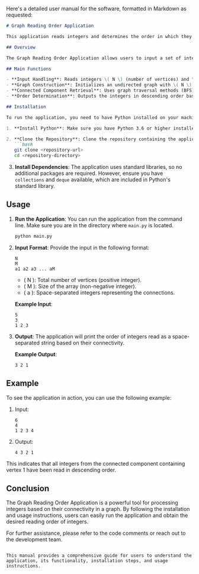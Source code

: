 Here's a detailed user manual for the software, formatted in Markdown as requested:

```markdown
# Graph Reading Order Application

This application reads integers and determines the order in which they should be processed based on their connectivity in an undirected graph.

## Overview

The Graph Reading Order Application allows users to input a set of integers and an array that defines connections between them. The application constructs an undirected graph and determines the order of reading integers based on their connected components.

## Main Functions

- **Input Handling**: Reads integers \( N \) (number of vertices) and \( M \) (size of the array), followed by the array of integers \( a \).
- **Graph Construction**: Initializes an undirected graph with \( N \) vertices and adds edges based on the connections defined in the array \( a \).
- **Connected Component Retrieval**: Uses graph traversal methods (BFS) to find connected components.
- **Order Determination**: Outputs the integers in descending order based on their connectivity.

## Installation

To run the application, you need to have Python installed on your machine. Follow these steps to set up the environment:

1. **Install Python**: Make sure you have Python 3.6 or higher installed. You can download it from [python.org](https://www.python.org/downloads/).

2. **Clone the Repository**: Clone the repository containing the application code.
   ```bash
   git clone <repository-url>
   cd <repository-directory>
   ```

3. **Install Dependencies**: The application uses standard libraries, so no additional packages are required. However, ensure you have `collections` and `deque` available, which are included in Python's standard library.

## Usage

1. **Run the Application**: You can run the application from the command line. Make sure you are in the directory where `main.py` is located.
   ```bash
   python main.py
   ```

2. **Input Format**: Provide the input in the following format:
   ```
   N
   M
   a1 a2 a3 ... aM
   ```
   - \( N \): Total number of vertices (positive integer).
   - \( M \): Size of the array (non-negative integer).
   - \( a \): Space-separated integers representing the connections.

   **Example Input**:
   ```
   5
   3
   1 2 3
   ```

3. **Output**: The application will print the order of integers read as a space-separated string based on their connectivity.

   **Example Output**:
   ```
   3 2 1
   ```

## Example

To see the application in action, you can use the following example:

1. Input:
   ```
   6
   4
   1 2 3 4
   ```

2. Output:
   ```
   4 3 2 1
   ```

This indicates that all integers from the connected component containing vertex 1 have been read in descending order.

## Conclusion

The Graph Reading Order Application is a powerful tool for processing integers based on their connectivity in a graph. By following the installation and usage instructions, users can easily run the application and obtain the desired reading order of integers.

For further assistance, please refer to the code comments or reach out to the development team.
```

This manual provides a comprehensive guide for users to understand the application, its functionality, installation steps, and usage instructions.